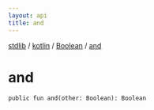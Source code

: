 ```yaml
---
layout: api
title: and
---
```

[stdlib](../../index.html) / [kotlin](../index.html) / [Boolean](index.html) / [and](and.html)

# and

```
public fun and(other: Boolean): Boolean
```
